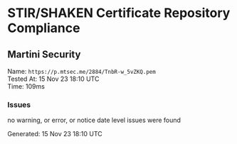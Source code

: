 # STIR/SHAKEN Certificate Repository Compliance

## Martini Security

Name: `https://p.mtsec.me/2884/TnbR-w_5vZKQ.pem`\
Tested At: 15 Nov 23 18:10 UTC\
Time: 109ms

### Issues

no warning, or error, or notice date level issues were found

Generated: 15 Nov 23 18:10 UTC